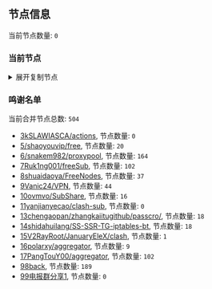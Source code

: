 
## 节点信息
当前节点数量: `0`
### 当前节点
<details>
  <summary>展开复制节点</summary>

    

</details>

### 鸣谢名单
当前合并节点总数: `504`
- [3kSLAWIASCA/actions](https://github.com/kSLAWIASCA/actions), 节点数量: `0`
- [5/shaoyouvip/free](https://github.com/shaoyouvip/free), 节点数量: `20`
- [6/snakem982/proxypool](https://github.com/snakem982/proxypool), 节点数量: `164`
- [7Ruk1ng001/freeSub](https://github.com/Ruk1ng001/freeSub), 节点数量: `102`
- [8shuaidaoya/FreeNodes](https://github.com/shuaidaoya/FreeNodes), 节点数量: `37`
- [9Vanic24/VPN](https://github.com/Vanic24/VPN), 节点数量: `44`
- [10ovmvo/SubShare](https://github.com/ovmvo/SubShare), 节点数量: `16`
- [11yanjianyecao/clash-sub](https://github.com/yanjianyecao/clash-sub), 节点数量: `0`
- [13chengaopan/zhangkaiitugithub/passcro/](https://github.com/zhangkaiitugithub/passcro/), 节点数量: `18`
- [14shidahuilang/SS-SSR-TG-iptables-bt](https://github.com/shidahuilang/SS-SSR-TG-iptables-bt), 节点数量: `18`
- [15V2RayRoot/JanuaryEleX/clash](https://github.com/JanuaryEleX/clash), 节点数量: `1`
- [16polarxy/aggregator](https://github.com/polarxy/aggregator), 节点数量: `9`
- [17PangTouY00/aggregator](https://github.com/xnic888/aggregator), 节点数量: `102`
- [98back](https://github.com/firefoxmmx2/v2rayshare_subcription), 节点数量: `189`
- [99电报群分享1](https://github.com/cdddbc/getAirport), 节点数量: `0`


